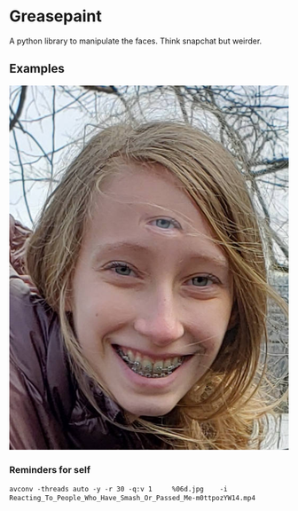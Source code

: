 # Greasepaint

A python library to manipulate the faces. Think snapchat but weirder.



## Examples

![ThirdEye](docs/images/third_eye.png)


### Reminders for self

    avconv -threads auto -y -r 30 -q:v 1     %06d.jpg    -i Reacting_To_People_Who_Have_Smash_Or_Passed_Me-m0ttpozYW14.mp4